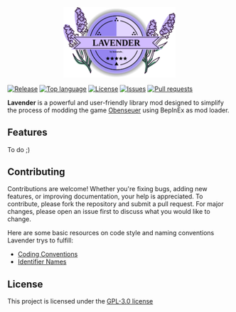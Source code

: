 <div align="center">
  <img src=".img/lavender_icon.svg" width="50%" height="auto">
</div>

[![Release](https://img.shields.io/github/v/release/leonarudo/Lavender)](https://github.com/leonarudo/Lavender/releases/latest)
[![Top language](https://img.shields.io/github/languages/top/leonarudo/Lavender)](https://github.com/leonarudo/Lavender/search?l=C%23)
[![License](https://img.shields.io/github/license/leonarudo/Lavender)](https://github.com/leonarudo/Lavender/blob/main/LICENSE)
[![Issues](https://img.shields.io/github/issues/leonarudo/Lavender)](https://github.com/leonarudo/Lavender/issues)
[![Pull requests](https://img.shields.io/github/issues-pr/leonarudo/Lavender)](https://github.com/leonarudo/Lavender/pulls)

**Lavender** is a powerful and user-friendly library mod designed to simplify the process of modding the game [Obenseuer](https://store.steampowered.com/app/951240/Obenseuer/) using BepInEx as mod loader.
 
## Features
To do ;)
 
## Contributing
Contributions are welcome! Whether you're fixing bugs, adding new features, or improving documentation, your help is appreciated. To contribute, please fork the repository and submit a pull request. For major changes, please open an issue first to discuss what you would like to change.

Here are some basic resources on code style and naming conventions Lavender trys to fulfill:
- [Coding Conventions](https://learn.microsoft.com/en-us/dotnet/csharp/fundamentals/coding-style/coding-conventions)
- [Identifier Names](https://learn.microsoft.com/en-us/dotnet/csharp/fundamentals/coding-style/identifier-names)

## License
This project is licensed under the [GPL-3.0 license](LICENSE)
 
